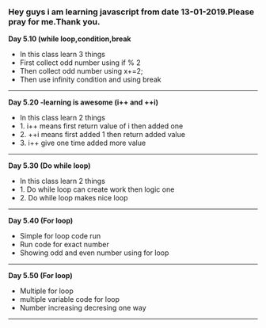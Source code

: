 <h3>Hey guys i am learning javascript from date 13-01-2019.Please pray for me.Thank you.</h3>

<b style="text-tranform:capitalize">Day 5.10 (while loop,condition,break</b>
<ul>
     <li>In this class learn 3 things</li>
    <li>First collect odd number using if % 2</li>
    <li>Then collect odd number using x+=2;</li>
    <li>Then use infinity condition and using break</li>
</ul>
<hr>

<b style="text-tranform:capitalize">Day 5.20 -learning is awesome (i++ and ++i) </b>
<ul>
     <li>In this class learn 2 things</li>
    <li>1. i++ means first return value of i then added one</li>
    <li>2. ++i means first added 1 then return added value</li>
    <li>3. i++ give one time added  more value</li>
</ul>
<hr>
<b style="text-tranform:capitalize">Day 5.30 (Do while loop) </b>
<ul>
     <li>In this class learn 2 things</li>
    <li>1. Do while loop can create work then logic one</li>
    <li>2. Do while loop  makes nice loop</li>
</ul>
<hr>
<b style="text-tranform:capitalize">Day 5.40 (For loop) </b>
<ul>
     <li>Simple for loop code run</li>
    <li> Run code for exact number</li>
    <li>Showing odd and even number using for loop</li>
</ul>
<hr>

<b style="text-tranform:capitalize">Day 5.50 (For loop) </b>
<ul>
     <li>Multiple for loop</li>
    <li> multiple variable code for loop</li>
    <li>Number increasing decresing one way</li>
</ul>
<hr>